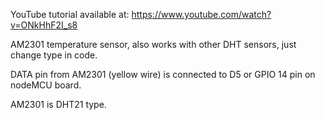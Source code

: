 

YouTube tutorial available at:
https://www.youtube.com/watch?v=ONkHhF2I_s8

AM2301 temperature sensor, also works with other DHT sensors, just change type in code.

DATA pin from AM2301 (yellow wire) is connected to D5 or GPIO 14 pin on nodeMCU board.

AM2301 is DHT21 type.
